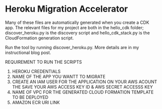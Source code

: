 # Heroku Migration Accelerator

Many of these files are automatically generated when you create a CDK app. The relevant files for my project are both in the hello_cdk folder; discover_heroku.py is the discovery script and hello_cdk_stack.py is the CloudFormation generation script.

Run the tool by running discover_heroku.py. More details are in my instructional blog post.

REQUIREMENT TO RUN THE SCRIPTS 
1. HEROKU CREDENTIALS
2. NAME OF THE APP YOU WANTT TO MIGRATE 
3. CREATE AN IAM USER FOR THE APPLICATION ON YOUR AWS ACOUNT THE SAVE YOUR AWS ACCESS KEY ID & AWS SECRET ACCESSS KEY 
4. NAME OF VPC FOR THE GENERATED CLOUD FORMATION TEMPLATE TO BE DEPLOYED 
5. AMAZON ECR URI LINK 

